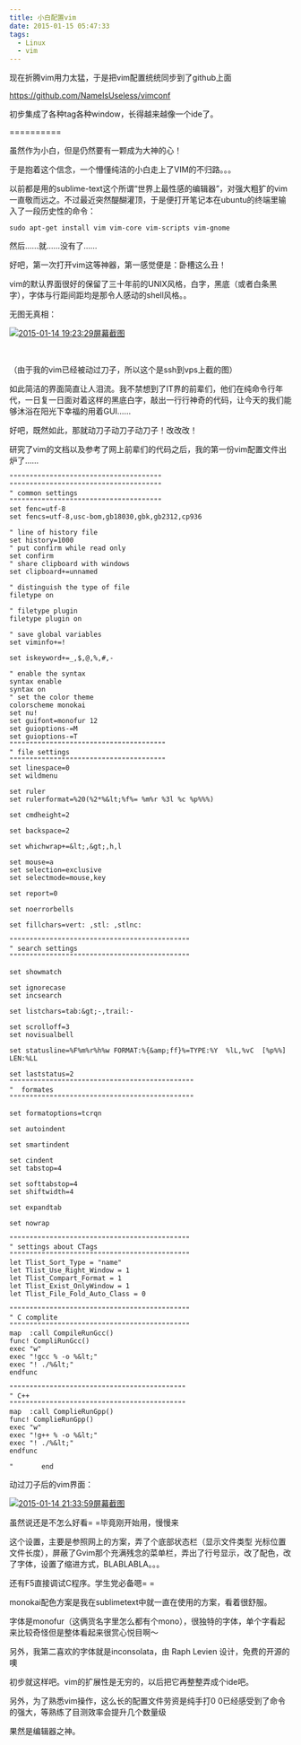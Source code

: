```yaml
---
title: 小白配置vim
date: 2015-01-15 05:47:33
tags:
  - Linux
  - vim
---
```


现在折腾vim用力太猛，于是把vim配置统统同步到了github上面

https://github.com/NameIsUseless/vimconf

初步集成了各种tag各种window，长得越来越像一个ide了。

==========

虽然作为小白，但是仍然要有一颗成为大神的心！

于是抱着这个信念，一个懵懂纯洁的小白走上了VIM的不归路。。。

以前都是用的sublime-text这个所谓“世界上最性感的编辑器”，对强大粗犷的vim一直敬而远之。不过最近突然醍醐灌顶，于是便打开笔记本在ubuntu的终端里输入了一段历史性的命令：

    sudo apt-get install vim vim-core vim-scripts vim-gnome

<!--more-->
然后……就……没有了……

好吧，第一次打开vim这等神器，第一感觉便是：卧槽这么丑！

vim的默认界面很好的保留了三十年前的UNIX风格，白字，黑底（或者白条黑字），字体与行距间距均是那令人感动的shell风格。。

无图无真相：

[![2015-01-14 19:23:29屏幕截图](http://blogr.hcyue.ml/wp-content/uploads/2015/01/2015-01-14-192329屏幕截图-300x192.png)](http://blogr.hcyue.ml/wp-content/uploads/2015/01/2015-01-14-192329屏幕截图.png)

&nbsp;

（由于我的vim已经被动过刀子，所以这个是ssh到vps上截的图）

如此简洁的界面简直让人泪流。我不禁想到了IT界的前辈们，他们在纯命令行年代，一日复一日面对着这样的黑底白字，敲出一行行神奇的代码，让今天的我们能够沐浴在阳光下幸福的用着GUI……

好吧，既然如此，那就动刀子动刀子动刀子！改改改！

研究了vim的文档以及参考了网上前辈们的代码之后，我的第一份vim配置文件出炉了……

```vim
""""""""""""""""""""""""""""""""""""""
""""""""""""""""""""""""""""""""""""""
" common settings
""""""""""""""""""""""""""""""""""""""
set fenc=utf-8
set fencs=utf-8,usc-bom,gb18030,gbk,gb2312,cp936

" line of history file
set history=1000
" put confirm while read only
set confirm
" share clipboard with windows
set clipboard+=unnamed

" distinguish the type of file
filetype on

" filetype plugin
filetype plugin on

" save global variables
set viminfo+=!

set iskeyword+=_,$,@,%,#,-

" enable the syntax
syntax enable
syntax on
" set the color theme
colorscheme monokai 
set nu!
set guifont=monofur 12
set guioptions-=M
set guioptions-=T
"""""""""""""""""""""""""""""""""""""""
" file settings
"""""""""""""""""""""""""""""""""""""""
set linespace=0
set wildmenu

set ruler
set rulerformat=%20(%2*%&lt;%f%= %m%r %3l %c %p%%%)

set cmdheight=2

set backspace=2

set whichwrap+=&lt;,&gt;,h,l

set mouse=a
set selection=exclusive
set selectmode=mouse,key

set report=0

set noerrorbells

set fillchars=vert: ,stl: ,stlnc:

"""""""""""""""""""""""""""""""""""""""""""""
" search settings
"""""""""""""""""""""""""""""""""""""""""""""

set showmatch

set ignorecase
set incsearch

set listchars=tab:&gt;-,trail:-

set scrolloff=3
set novisualbell

set statusline=%F%m%r%h%w FORMAT:%{&amp;ff}%=TYPE:%Y  %lL,%vC  [%p%%]  LEN:%LL

set laststatus=2
""""""""""""""""""""""""""""""""""""""""""""""
"  formates
""""""""""""""""""""""""""""""""""""""""""""""

set formatoptions=tcrqn

set autoindent

set smartindent

set cindent
set tabstop=4

set softtabstop=4
set shiftwidth=4

set expandtab

set nowrap

"""""""""""""""""""""""""""""""""""""""""""""
" settings about CTags
"""""""""""""""""""""""""""""""""""""""""""""
let Tlist_Sort_Type = "name"
let Tlist_Use_Right_Window = 1
let Tlist_Compart_Format = 1
let Tlist_Exist_OnlyWindow = 1
let Tlist_File_Fold_Auto_Class = 0

"""""""""""""""""""""""""""""""""""""""""""""
" C complite
"""""""""""""""""""""""""""""""""""""""""""""
map  :call CompileRunGcc()
func! CompliRunGcc()
exec "w"
exec "!gcc % -o %&lt;"
exec "! ./%&lt;"
endfunc

""""""""""""""""""""""""""""""""""""""""""""
" C++
""""""""""""""""""""""""""""""""""""""""""""
map  :call ComplieRunGpp()
func! ComplieRunGpp()
exec "w"
exec "!g++ % -o %&lt;"
exec "! ./%&lt;"
endfunc

"       end
```


动过刀子后的vim界面：

[![2015-01-14 21:33:59屏幕截图](http://blogr.hcyue.ml/wp-content/uploads/2015/01/2015-01-14-213359屏幕截图-300x255.png)](http://blogr.hcyue.ml/wp-content/uploads/2015/01/2015-01-14-213359屏幕截图.png)

虽然说还是不怎么好看= =毕竟刚开始用，慢慢来

这个设置，主要是参照网上的方案，弄了个底部状态栏（显示文件类型 光标位置 文件长度），屏蔽了Gvim那个充满残念的菜单栏，弄出了行号显示，改了配色，改了字体，设置了缩进方式，BLABLABLA。。。

还有F5直接调试C程序。学生党必备嗯= =

monokai配色方案是我在sublimetext中就一直在使用的方案，看着很舒服。

字体是monofur（这俩货名字里怎么都有个mono），很独特的字体，单个字看起来比较奇怪但是整体看起来很赏心悦目啊～

另外，我第二喜欢的字体就是inconsolata，由 Raph Levien 设计，免费的开源的噢

初步就这样吧。vim的扩展性是无穷的，以后把它再整整弄成个ide吧。

另外，为了熟悉vim操作，这么长的配置文件劳资是纯手打0 0已经感受到了命令的强大，等熟练了目测效率会提升几个数量级

果然是编辑器之神。